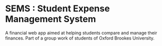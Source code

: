 # SEMS : Student Expense Management System
A financial web app aimed at helping students compare and manage their finances. Part of a group work of students of Oxford Brookes University.